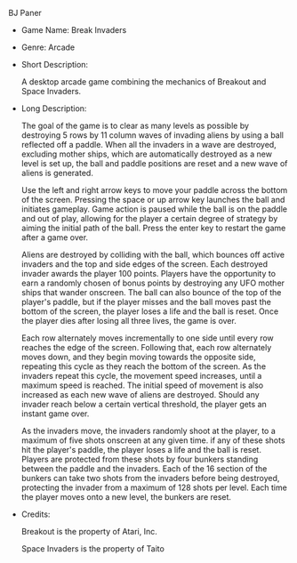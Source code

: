 BJ Paner

* Game Name: Break Invaders
  
* Genre: Arcade

* Short Description:
  
  A desktop arcade game combining the mechanics of Breakout and Space Invaders.

* Long Description:
  
  The goal of the game is to clear as many levels as possible by destroying 5 rows by 11 column waves of invading aliens by using a ball reflected off a paddle. When all the invaders in a wave are destroyed, excluding mother ships, which are automatically destroyed as a new level is set up, the ball and paddle positions are reset and a new wave of aliens is generated. 
  
  Use the left and right arrow keys to move your paddle across the bottom of the screen. Pressing the space or up arrow key launches the ball and initiates gameplay. Game action is paused while the ball is on the paddle and out of play, allowing for the player a certain degree of strategy by aiming the initial path of the ball. Press the enter key to restart the game after a game over.
  
  Aliens are destroyed by colliding with the ball, which bounces off active invaders and the top and side edges of the screen. Each destroyed invader awards the player 100 points. Players have the opportunity to earn a randomly chosen of bonus points by destroying any UFO mother ships that wander onscreen. The ball can also bounce of the top of the player's paddle, but if the player misses and the ball moves past the bottom of the screen, the player loses a life and the ball is reset. Once the player dies after losing all three lives, the game is over.

  Each row alternately moves incrementally to one side until every row reaches the edge of the screen. Following that, each row alternately moves down, and they begin moving towards the opposite side, repeating this cycle as they reach the bottom of the screen. As the invaders repeat this cycle, the movement speed increases, until a maximum speed is reached. The initial speed of movement is also increased as each new wave of aliens are destroyed. Should any invader reach below a certain vertical threshold, the player gets an instant game over.

  As the invaders move, the invaders randomly shoot at the player, to a maximum of five shots onscreen at any given time. if any of these shots hit the player's paddle, the player loses a life and the ball is reset. Players are protected from these shots by four bunkers standing between the paddle and the invaders. Each of the 16 section of the bunkers can take two shots from the invaders before being destroyed, protecting the invader from a maximum of 128 shots per level. Each time the player moves onto a new level, the bunkers are reset.

* Credits:
  
  Breakout is the property of Atari, Inc.
  
  Space Invaders is the property of Taito
